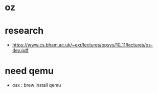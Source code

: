 # oz

# research
- https://www.cs.bham.ac.uk/~exr/lectures/opsys/10_11/lectures/os-dev.pdf

# need qemu
- osx : brew install qemu

